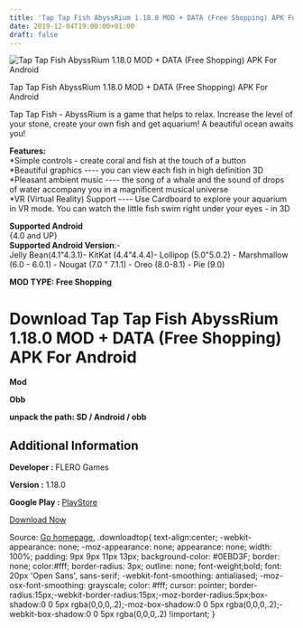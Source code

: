 ```yaml
---
title: 'Tap Tap Fish AbyssRium 1.18.0 MOD + DATA (Free Shopping) APK For Android'
date: 2019-12-04T19:00:00+01:00
draft: false
---
```


![Tap Tap Fish AbyssRium 1.18.0 MOD + DATA (Free Shopping) APK For Android](https://i0.wp.com/apkhome.net/wp-content/uploads/2019/12/Tap-Tap-Fish-AbyssRium.png "Tap Tap Fish AbyssRium 1.18.0 MOD + DATA (Free Shopping) APK For Android")

  

Tap Tap Fish AbyssRium 1.18.0 MOD + DATA (Free Shopping) APK For Android

Tap Tap Fish - AbyssRium is a game that helps to relax. Increase the level of your stone, create your own fish and get aquarium! A beautiful ocean awaits you!

**Features:**  
\*Simple controls - create coral and fish at the touch of a button  
\*Beautiful graphics ---- you can view each fish in high definition 3D  
\*Pleasant ambient music ---- the song of a whale and the sound of drops of water accompany you in a magnificent musical universe  
\*VR (Virtual Reality) Support ---- Use Cardboard to explore your aquarium in VR mode. You can watch the little fish swim right under your eyes - in 3D

**Supported Android**  
{4.0 and UP}  
**Supported Android Version**:-  
Jelly Bean(4.1"4.3.1)- KitKat (4.4"4.4.4)- Lollipop (5.0"5.0.2) - Marshmallow (6.0 - 6.0.1) - Nougat (7.0 " 7.1.1) - Oreo (8.0-8.1) - Pie (9.0)

**MOD TYPE: Free Shopping**

Download Tap Tap Fish AbyssRium 1.18.0 MOD + DATA (Free Shopping) APK For Android
=================================================================================

**Mod**

**Obb**

**unpack the path: SD / Android / obb**

Additional Information
----------------------

**Developer :** FLERO Games

**Version :** 1.18.0

**Google Play :** [PlayStore](https://play.google.com/store/apps/details?id=com.idleif.abyssrium)

  

[Download Now](https://store4app.co/post/tap-tap-fish-abyssrium-1-18-0-mod-data-free-shopping-apk-for-android_1575478275)

  
Source: [Go homepage.](https://store4app.co/post/tap-tap-fish-abyssrium-1-18-0-mod-data-free-shopping-apk-for-android_1575478275) .downloadtop{ text-align:center; -webkit-appearance: none; -moz-appearance: none; appearance: none; width: 100%; padding: 9px 9px 11px 13px; background-color: #0EBD3F; border: none; color:#fff; border-radius: 3px; outline: none; font-weight;bold; font: 20px 'Open Sans', sans-serif; -webkit-font-smoothing: antialiased; -moz-osx-font-smoothing: grayscale; color: #fff; cursor: pointer; border-radius:15px;-webkit-border-radius:15px;-moz-border-radius:5px;box-shadow:0 0 5px rgba(0,0,0,.2);-moz-box-shadow:0 0 5px rgba(0,0,0,.2);-webkit-box-shadow:0 0 5px rgba(0,0,0,.2) !important; }